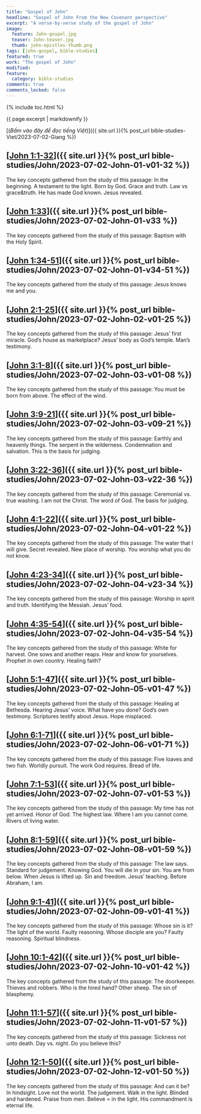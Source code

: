 ```yaml
---
title: "Gospel of John"
headline: "Gospel of John From the New Covenant perspective"
excerpt: "A verse-by-verse study of the gospel of John"
image: 
  feature: John-gospel.jpg
  teaser: John-teaser.jpg
  thumb: john-epistles-thumb.png
tags: [john-gospel, bible-studies]
featured: true
work: "The gospel of John"
modified:
feature:
  category: bible-studies
comments: true
comments_locked: false
---
```


{% include toc.html %}

{{ page.excerpt | markdownify }}

[(<em>Bấm vào đây để đọc tiếng Việt</em>)]({{ site.url }}{% post_url bible-studies-Viet/2023-07-02-Giang %})



##  [<u>John 1:1-32</u>]({{ site.url }}{% post_url bible-studies/John/2023-07-02-John-01-v01-32 %})

The key concepts gathered from the study of this passage: In the beginning. A testament to the light. Born by God. Grace and truth. Law vs grace&truth. He has made God known. Jesus revealed.

##  [<u>John 1:33</u>]({{ site.url }}{% post_url bible-studies/John/2023-07-02-John-01-v33 %})

The key concepts gathered from the study of this passage: Baptism with the Holy Spirit.

##  [<u>John 1:34-51</u>]({{ site.url }}{% post_url bible-studies/John/2023-07-02-John-01-v34-51 %})

The key concepts gathered from the study of this passage: Jesus knows me and you.

##  [<u>John 2:1-25</u>]({{ site.url }}{% post_url bible-studies/John/2023-07-02-John-02-v01-25 %})

The key concepts gathered from the study of this passage: Jesus’ first miracle. God’s house as marketplace? Jesus’ body as God’s temple. Man’s testimony.

##  [<u>John 3:1-8</u>]({{ site.url }}{% post_url bible-studies/John/2023-07-02-John-03-v01-08 %})

The key concepts gathered from the study of this passage: You must be born from above. The effect of the wind.

##  [<u>John 3:9-21</u>]({{ site.url }}{% post_url bible-studies/John/2023-07-02-John-03-v09-21 %})

The key concepts gathered from the study of this passage: Earthly and heavenly things. The serpent in the wilderness. Condemnation and salvation. This is the basis for judging.

##  [<u>John 3:22-36</u>]({{ site.url }}{% post_url bible-studies/John/2023-07-02-John-03-v22-36 %})

The key concepts gathered from the study of this passage: Ceremonial vs. true washing. I am not the Christ. The word of God. The basis for judging.

##  [<u>John 4:1-22</u>]({{ site.url }}{% post_url bible-studies/John/2023-07-02-John-04-v01-22 %})

The key concepts gathered from the study of this passage: The water that I will give. Secret revealed. New place of worship. You worship what you do not know.

##  [<u>John 4:23-34</u>]({{ site.url }}{% post_url bible-studies/John/2023-07-02-John-04-v23-34 %})

The key concepts gathered from the study of this passage: Worship in spirit and truth. Identifying the Messiah. Jesus’ food.

##  [<u>John 4:35-54</u>]({{ site.url }}{% post_url bible-studies/John/2023-07-02-John-04-v35-54 %})

The key concepts gathered from the study of this passage: White for harvest. One sows and another reaps. Hear and know for yourselves. Prophet in own country. Healing faith?

## [<u>John 5:1-47</u>]({{ site.url }}{% post_url bible-studies/John/2023-07-02-John-05-v01-47 %})

The key concepts gathered from the study of this passage: Healing at Bethesda. Hearing Jesus’ voice. What have you done? God’s own testimony. Scriptures testify about Jesus. Hope misplaced.

## [<u>John 6:1-71</u>]({{ site.url }}{% post_url bible-studies/John/2023-07-02-John-06-v01-71 %})

The key concepts gathered from the study of this passage: Five loaves and two fish. Worldly pursuit. The work God requires. Bread of life.

## [<u>John 7:1-53</u>]({{ site.url }}{% post_url bible-studies/John/2023-07-02-John-07-v01-53 %})

The key concepts gathered from the study of this passage: My time has not yet arrived. Honor of God. The highest law. Where I am you cannot come. Rivers of living water.

## [<u>John 8:1-59</u>]({{ site.url }}{% post_url bible-studies/John/2023-07-02-John-08-v01-59 %})

The key concepts gathered from the study of this passage: The law says. Standard for judgement. Knowing God. You will die in your sin. You are from below. When Jesus is lifted up. Sin and freedom. Jesus’ teaching. Before Abraham, I am.

## [<u>John 9:1-41</u>]({{ site.url }}{% post_url bible-studies/John/2023-07-02-John-09-v01-41 %})

The key concepts gathered from the study of this passage: Whose sin is it? The light of the world. Faulty reasoning. Whose disciple are you? Faulty reasoning. Spiritual blindness.

## [<u>John 10:1-42</u>]({{ site.url }}{% post_url bible-studies/John/2023-07-02-John-10-v01-42 %})

The key concepts gathered from the study of this passage: The doorkeeper. Thieves and robbers. Who is the hired hand? Other sheep. The sin of blasphemy.

## [<u>John 11:1-57</u>]({{ site.url }}{% post_url bible-studies/John/2023-07-02-John-11-v01-57 %})

The key concepts gathered from the study of this passage: Sickness not unto death. Day vs. night. Do you believe this?

## [<u>John 12:1-50</u>]({{ site.url }}{% post_url bible-studies/John/2023-07-02-John-12-v01-50 %})

The key concepts gathered from the study of this passage: And can it be? In hindsight. Love not the world. The judgement. Walk in the light. Blinded and hardened. Praise from men. Believe = in the light. His commandment is eternal life.

